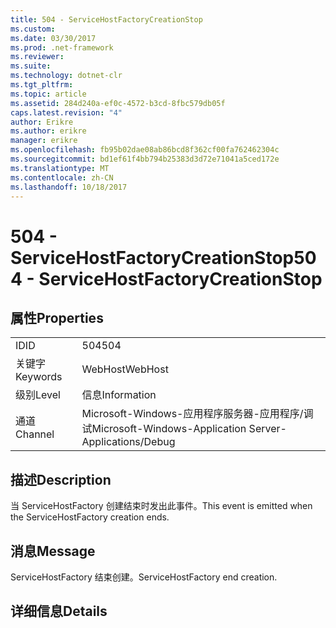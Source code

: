 ```yaml
---
title: 504 - ServiceHostFactoryCreationStop
ms.custom: 
ms.date: 03/30/2017
ms.prod: .net-framework
ms.reviewer: 
ms.suite: 
ms.technology: dotnet-clr
ms.tgt_pltfrm: 
ms.topic: article
ms.assetid: 284d240a-ef0c-4572-b3cd-8fbc579db05f
caps.latest.revision: "4"
author: Erikre
ms.author: erikre
manager: erikre
ms.openlocfilehash: fb95b02dae08ab86bcd8f362cf00fa762462304c
ms.sourcegitcommit: bd1ef61f4bb794b25383d3d72e71041a5ced172e
ms.translationtype: MT
ms.contentlocale: zh-CN
ms.lasthandoff: 10/18/2017
---
```

# <a name="504---servicehostfactorycreationstop"></a><span data-ttu-id="e4fb8-102">504 - ServiceHostFactoryCreationStop</span><span class="sxs-lookup"><span data-stu-id="e4fb8-102">504 - ServiceHostFactoryCreationStop</span></span>
## <a name="properties"></a><span data-ttu-id="e4fb8-103">属性</span><span class="sxs-lookup"><span data-stu-id="e4fb8-103">Properties</span></span>  
  
|||  
|-|-|  
|<span data-ttu-id="e4fb8-104">ID</span><span class="sxs-lookup"><span data-stu-id="e4fb8-104">ID</span></span>|<span data-ttu-id="e4fb8-105">504</span><span class="sxs-lookup"><span data-stu-id="e4fb8-105">504</span></span>|  
|<span data-ttu-id="e4fb8-106">关键字</span><span class="sxs-lookup"><span data-stu-id="e4fb8-106">Keywords</span></span>|<span data-ttu-id="e4fb8-107">WebHost</span><span class="sxs-lookup"><span data-stu-id="e4fb8-107">WebHost</span></span>|  
|<span data-ttu-id="e4fb8-108">级别</span><span class="sxs-lookup"><span data-stu-id="e4fb8-108">Level</span></span>|<span data-ttu-id="e4fb8-109">信息</span><span class="sxs-lookup"><span data-stu-id="e4fb8-109">Information</span></span>|  
|<span data-ttu-id="e4fb8-110">通道</span><span class="sxs-lookup"><span data-stu-id="e4fb8-110">Channel</span></span>|<span data-ttu-id="e4fb8-111">Microsoft-Windows-应用程序服务器-应用程序/调试</span><span class="sxs-lookup"><span data-stu-id="e4fb8-111">Microsoft-Windows-Application Server-Applications/Debug</span></span>|  
  
## <a name="description"></a><span data-ttu-id="e4fb8-112">描述</span><span class="sxs-lookup"><span data-stu-id="e4fb8-112">Description</span></span>  
 <span data-ttu-id="e4fb8-113">当 ServiceHostFactory 创建结束时发出此事件。</span><span class="sxs-lookup"><span data-stu-id="e4fb8-113">This event is emitted when the ServiceHostFactory creation ends.</span></span>  
  
## <a name="message"></a><span data-ttu-id="e4fb8-114">消息</span><span class="sxs-lookup"><span data-stu-id="e4fb8-114">Message</span></span>  
 <span data-ttu-id="e4fb8-115">ServiceHostFactory 结束创建。</span><span class="sxs-lookup"><span data-stu-id="e4fb8-115">ServiceHostFactory end creation.</span></span>  
  
## <a name="details"></a><span data-ttu-id="e4fb8-116">详细信息</span><span class="sxs-lookup"><span data-stu-id="e4fb8-116">Details</span></span>
